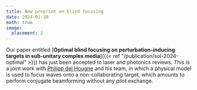 ```yaml
---
title: New preprint on blind focusing
date: 2024-01-30
math: true
image:
  placement: 2
---
```


Our paper entitled [**Optimal blind focusing on perturbation-inducing targets in sub-unitary complex media**]({{< ref "/publication/sol-2024-optimal" >}}) has just been accepted to laser and photonics reviews. This is a joint work with [Philipp del Hougne](https://sites.google.com/view/pdelhougne/home) and his team, in which a physical model is used to focus waves onto a non-collaborating target, which amounts to perform conjugate beamforming without any pilot exchange.
